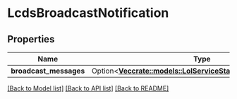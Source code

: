 # LcdsBroadcastNotification

## Properties

Name | Type | Description | Notes
------------ | ------------- | ------------- | -------------
**broadcast_messages** | Option<[**Vec<crate::models::LolServiceStatusBroadcastMessage>**](LolServiceStatusBroadcastMessage.md)> |  | [optional]

[[Back to Model list]](../README.md#documentation-for-models) [[Back to API list]](../README.md#documentation-for-api-endpoints) [[Back to README]](../README.md)


